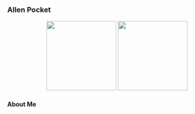 ### Allen Pocket

<p align="middle">
<img height="160" src="https://github-readme-stats.vercel.app/api?username=allenpocketgamer&hide=contribs&count_private=true&show_icons=true&theme=dracula"/>
<img height="160" src="https://github-readme-stats.vercel.app/api/top-langs/?username=allenpocketgamer&layout=compact&hide=html&count_private=true&langs_count=6"/>
</p>

#### About Me
